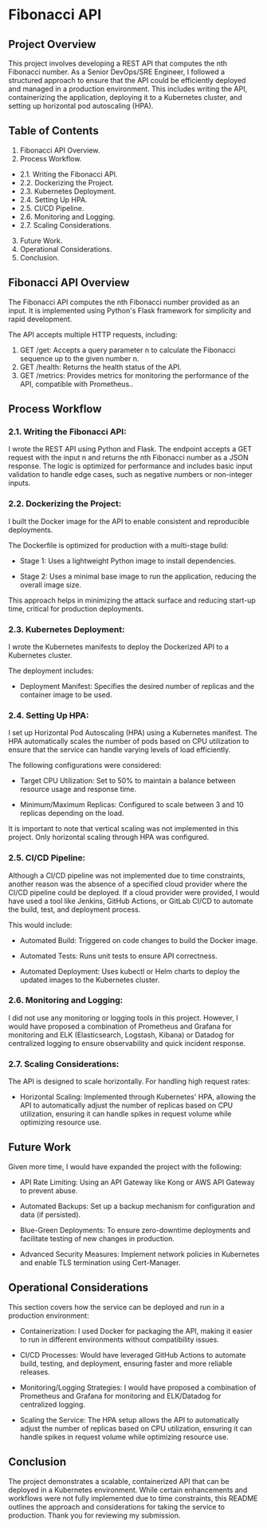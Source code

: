 # Fibonacci API

## Project Overview

This project involves developing a REST API that computes the nth Fibonacci number. As a Senior DevOps/SRE Engineer, I followed a structured approach to ensure that the API could be efficiently deployed and managed in a production environment. This includes writing the API, containerizing the application, deploying it to a Kubernetes cluster, and setting up horizontal pod autoscaling (HPA).

## Table of Contents

1. Fibonacci API Overview.
2. Process Workflow.
  - 2.1. Writing the Fibonacci API.
  - 2.2. Dockerizing the Project.
  - 2.3. Kubernetes Deployment.
  - 2.4. Setting Up HPA.
  - 2.5. CI/CD Pipeline.
  - 2.6. Monitoring and Logging.
  - 2.7. Scaling Considerations.
3.	Future Work.
4.	Operational Considerations.
5.  Conclusion.

## Fibonacci API Overview

The Fibonacci API computes the nth Fibonacci number provided as an input. It is implemented using Python's Flask framework for simplicity and rapid development. 

The API accepts multiple HTTP requests, including:

1. GET /get: Accepts a query parameter n to calculate the Fibonacci sequence up to the given number n.
2. GET /health: Returns the health status of the API.
3. GET /metrics: Provides metrics for monitoring the performance of the API, compatible with Prometheus..

## Process Workflow

### 2.1. Writing the Fibonacci API:

I wrote the REST API using Python and Flask. The endpoint accepts a GET request with the input n and returns the nth Fibonacci number as a JSON response. The logic is optimized for performance and includes basic input validation to handle edge cases, such as negative numbers or non-integer inputs.

### 2.2. Dockerizing the Project:

I built the Docker image for the API to enable consistent and reproducible deployments. 

The Dockerfile is optimized for production with a multi-stage build:

-	Stage 1: Uses a lightweight Python image to install dependencies.
  
-	Stage 2: Uses a minimal base image to run the application, reducing the overall image size.
  
This approach helps in minimizing the attack surface and reducing start-up time, critical for production deployments.

### 2.3. Kubernetes Deployment:

I wrote the Kubernetes manifests to deploy the Dockerized API to a Kubernetes cluster. 

The deployment includes:

- Deployment Manifest: Specifies the desired number of replicas and the container image to be used.

### 2.4. Setting Up HPA:

I set up Horizontal Pod Autoscaling (HPA) using a Kubernetes manifest. The HPA automatically scales the number of pods based on CPU utilization to ensure that the service can handle varying levels of load efficiently. 

The following configurations were considered:

-	Target CPU Utilization: Set to 50% to maintain a balance between resource usage and response time.
  
-	Minimum/Maximum Replicas: Configured to scale between 3 and 10 replicas depending on the load.
  
It is important to note that vertical scaling was not implemented in this project. Only horizontal scaling through HPA was configured.

### 2.5. CI/CD Pipeline:

Although a CI/CD pipeline was not implemented due to time constraints, another reason was the absence of a specified cloud provider where the CI/CD pipeline could be deployed. If a cloud provider were provided, I would have used a tool like Jenkins, GitHub Actions, or GitLab CI/CD to automate the build, test, and deployment process. 

This would include:

- Automated Build: Triggered on code changes to build the Docker image.
  
-	Automated Tests: Runs unit tests to ensure API correctness.
  
-	Automated Deployment: Uses kubectl or Helm charts to deploy the updated images to the Kubernetes cluster.

### 2.6. Monitoring and Logging:

I did not use any monitoring or logging tools in this project. However, I would have proposed a combination of Prometheus and Grafana for monitoring and ELK (Elasticsearch, Logstash, Kibana) or Datadog for centralized logging to ensure observability and quick incident response.

### 2.7. Scaling Considerations:

The API is designed to scale horizontally. For handling high request rates:

- Horizontal Scaling: Implemented through Kubernetes' HPA, allowing the API to automatically adjust the number of replicas based on CPU utilization, ensuring it can handle spikes in request volume while optimizing resource use.

## Future Work

Given more time, I would have expanded the project with the following:

- API Rate Limiting: Using an API Gateway like Kong or AWS API Gateway to prevent abuse.
  
-	Automated Backups: Set up a backup mechanism for configuration and data (if persisted).

-	Blue-Green Deployments: To ensure zero-downtime deployments and facilitate testing of new changes in production.
  
-	Advanced Security Measures: Implement network policies in Kubernetes and enable TLS termination using Cert-Manager.

## Operational Considerations

This section covers how the service can be deployed and run in a production environment:

-	Containerization: I used Docker for packaging the API, making it easier to run in different environments without compatibility issues.
  
-	CI/CD Processes: Would have leveraged GitHub Actions to automate build, testing, and deployment, ensuring faster and more reliable releases.
  
-	Monitoring/Logging Strategies: I would have proposed a combination of Prometheus and Grafana for monitoring and ELK/Datadog for centralized logging.
  
-	Scaling the Service: The HPA setup allows the API to automatically adjust the number of replicas based on CPU utilization, ensuring it can handle spikes in request volume while optimizing resource use.


## Conclusion

The project demonstrates a scalable, containerized API that can be deployed in a Kubernetes environment. While certain enhancements and workflows were not fully implemented due to time constraints, this README outlines the approach and considerations for taking the service to production. Thank you for reviewing my submission.



